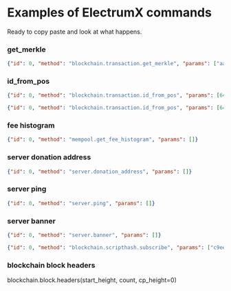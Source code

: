 # Examples of ElectrumX commands

Ready to copy paste and look at what happens.

### get_merkle

```json
{"id": 0, "method": "blockchain.transaction.get_merkle", "params": ["aa526501657ba228b1bc3129b2580375c16c842052d0b5102c292446f2fff1a7", 645618]}
```

### id_from_pos

```json
{"id": 0, "method": "blockchain.transaction.id_from_pos", "params": [645618, 1]}
```

```json
{"id": 0, "method": "blockchain.transaction.id_from_pos", "params": [645618, 1, true]}
```

### fee histogram

```json
{"id": 0, "method": "mempool.get_fee_histogram", "params": []}
```

### server donation address

```json
{"id": 0, "method": "server.donation_address", "params": []}
```

### server ping

```json
{"id": 0, "method": "server.ping", "params": []}
```

### server banner

```json
{"id": 0, "method": "server.banner", "params": []}
```

```json
{"id": 0, "method": "blockchain.scripthash.subscribe", "params": ["c9ee729a1e8fb436fec6fb0a248fe405f1ed68c359b980f947663cdd32e17916"]}
```

### blockchain block headers

blockchain.block.headers(start_height, count, cp_height=0)

